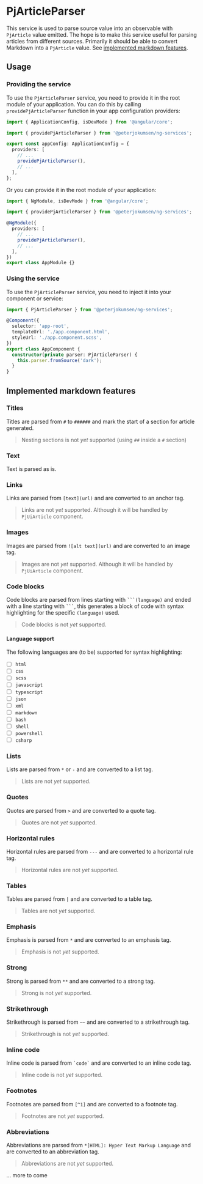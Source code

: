 # PjArticleParser

This service is used to parse source value into an observable with `PjArticle` value emitted. The hope is to make this service useful for parsing articles from different sources. Primarily it should be able to convert Markdown into a `PjArticle` value. See [implemented markdown features](#implemented-markdown-features).

## Usage

### Providing the service

To use the `PjArticleParser` service, you need to provide it in the root module of your application. You can do this by calling `providePjArticleParser` function in your app configuration providers:

```typescript
import { ApplicationConfig, isDevMode } from '@angular/core';

import { providePjArticleParser } from '@peterjokumsen/ng-services';

export const appConfig: ApplicationConfig = {
  providers: [
    // ...
    providePjArticleParser(),
    // ...
  ],
};
```

Or you can provide it in the root module of your application:

```typescript
import { NgModule, isDevMode } from '@angular/core';

import { providePjArticleParser } from '@peterjokumsen/ng-services';

@NgModule({
  providers: [
    // ...
    providePjArticleParser(),
    // ...
  ],
})
export class AppModule {}
```

### Using the service

To use the `PjArticleParser` service, you need to inject it into your component or service:

```typescript
import { PjArticleParser } from '@peterjokumsen/ng-services';

@Component({
  selector: 'app-root',
  templateUrl: './app.component.html',
  styleUrl: './app.component.scss',
})
export class AppComponent {
  constructor(private parser: PjArticleParser) {
    this.parser.fromSource('dark');
  }
}
```

## Implemented markdown features

### Titles

Titles are parsed from `#` to `######` and mark the start of a section for article generated.

> Nesting sections is not _yet_ supported (using `##` inside a `#` section)

### Text

Text is parsed as is.

### Links

Links are parsed from `[text](url)` and are converted to an anchor tag.

> Links are not _yet_ supported. Although it will be handled by `PjUiArticle` component.

### Images

Images are parsed from `![alt text](url)` and are converted to an image tag.

> Images are not _yet_ supported. Although it will be handled by `PjUiArticle` component.

### Code blocks

Code blocks are parsed from lines starting with ` ```(language) ` and ended with a line starting with ` ``` `, this generates a block of code with syntax highlighting for the specific `(language)` used.

> Code blocks is not _yet_ supported.

#### Language support

The following languages are (to be) supported for syntax highlighting:

- [ ] `html`
- [ ] `css`
- [ ] `scss`
- [ ] `javascript`
- [ ] `typescript`
- [ ] `json`
- [ ] `xml`
- [ ] `markdown`
- [ ] `bash`
- [ ] `shell`
- [ ] `powershell`
- [ ] `csharp`

### Lists

Lists are parsed from `*` or `-` and are converted to a list tag.

> Lists are not _yet_ supported.

### Quotes

Quotes are parsed from `>` and are converted to a quote tag.

> Quotes are not _yet_ supported.

### Horizontal rules

Horizontal rules are parsed from `---` and are converted to a horizontal rule tag.

> Horizontal rules are not _yet_ supported.

### Tables

Tables are parsed from `|` and are converted to a table tag.

> Tables are not _yet_ supported.

### Emphasis

Emphasis is parsed from `*` and are converted to an emphasis tag.

> Emphasis is not _yet_ supported.

### Strong

Strong is parsed from `**` and are converted to a strong tag.

> Strong is not _yet_ supported.

### Strikethrough

Strikethrough is parsed from `~~` and are converted to a strikethrough tag.

> Strikethrough is not _yet_ supported.

### Inline code

Inline code is parsed from `` `code` `` and are converted to an inline code tag.

> Inline code is not _yet_ supported.

### Footnotes

Footnotes are parsed from `[^1]` and are converted to a footnote tag.

> Footnotes are not _yet_ supported.

### Abbreviations

Abbreviations are parsed from `*[HTML]: Hyper Text Markup Language` and are converted to an abbreviation tag.

> Abbreviations are not _yet_ supported.

... more to come
